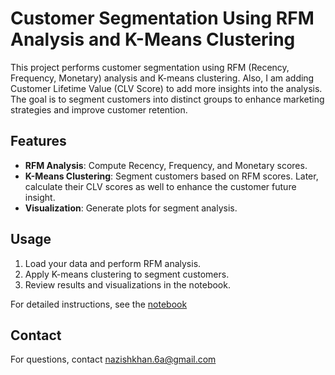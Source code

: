 # Customer Segmentation Using RFM Analysis and K-Means Clustering

This project performs customer segmentation using RFM (Recency, Frequency, Monetary) analysis and K-means clustering. Also, I am adding Customer Lifetime Value (CLV Score) to add more insights into the analysis. The goal is to segment customers into distinct groups to enhance marketing strategies and improve customer retention.

## Features
- **RFM Analysis**: Compute Recency, Frequency, and Monetary scores.
- **K-Means Clustering**: Segment customers based on RFM scores. Later, calculate their CLV scores as well to enhance the customer future insight.
- **Visualization**: Generate plots for segment analysis.

## Usage

1. Load your data and perform RFM analysis.
2. Apply K-means clustering to segment customers.
3. Review results and visualizations in the notebook.

For detailed instructions, see the [notebook](CustomerSegmentation.ipynb)


## Contact

For questions, contact nazishkhan.6a@gmail.com
